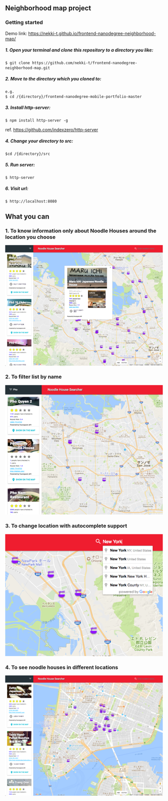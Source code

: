 ## Neighborhood map project
### Getting started
Demo link:
https://nekki-t.github.io/frontend-nanodegree-neighborhood-map/
##### 1. Open your terminal and clone this repository to a directory you like:
```
$ git clone https://github.com/nekki-t/frontend-nanodegree-neighborhood-map.git
```
##### 2. Move to the directory which you cloned to:
```
e.g.
$ cd /{directory}/frontend-nanodegree-mobile-portfolio-master
```
##### 3. Install http-server:
```
$ npm install http-server -g
```
ref. https://github.com/indexzero/http-server
##### 4. Change your directory to src:
```
$cd /{directory}/src
```
##### 5. Run server:
```
$ http-server
```
##### 6. Visit url:
```
$ http://localhost:8080
```

## What you can
### 1. To know information only about Noodle Houses around the location you choose
![alt_text](./readme-images/top.png "top image")

### 2. To filter list by name
![alt_text](./readme-images/filter.png "filter image")

### 3. To change location with autocomplete support
![alt_text](./readme-images/change-near.png "change-near image")

### 4. To see noodle houses in different locations
![alt_text](./readme-images/new-location.png "new-location image")
